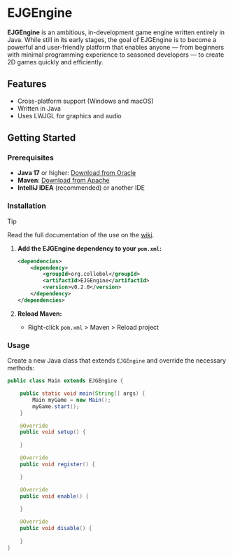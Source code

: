 # EJGEngine

**EJGEngine** is an ambitious, in-development game engine written entirely in Java. While still in its early stages, the goal of EJGEngine is to become a powerful and user-friendly platform that enables anyone — from beginners with minimal programming experience to seasoned developers — to create 2D games quickly and efficiently.

## Features

- Cross-platform support (Windows and macOS)
- Written in Java
- Uses LWJGL for graphics and audio

## Getting Started

### Prerequisites

- **Java 17** or higher: [Download from Oracle](https://www.oracle.com/java/technologies/downloads/)
- **Maven**: [Download from Apache](https://maven.apache.org/download.cgi)
- **IntelliJ IDEA** (recommended) or another IDE

### Installation
> [!TIP]
> Read the full documentation of the use on the [wiki](https://github.com/ColleBoll/EJGEngine/wiki).

1. **Add the EJGEngine dependency to your `pom.xml`:**
    ```xml
    <dependencies>
        <dependency>
            <groupId>org.collebol</groupId>
            <artifactId>EJGEngine</artifactId>
            <version>v0.2.0</version>
        </dependency>
    </dependencies>
    ```

2. **Reload Maven:**
    - Right-click `pom.xml` > Maven > Reload project

### Usage

Create a new Java class that extends `EJGEngine` and override the necessary methods:

```java
public class Main extends EJGEngine {

    public static void main(String[] args) {
        Main myGame = new Main();
        myGame.start();
    }

    @Override
    public void setup() {
        
    }

    @Override
    public void register() {

    }

    @Override
    public void enable() {
        
    }

    @Override
    public void disable() {
        
    }
}
```
